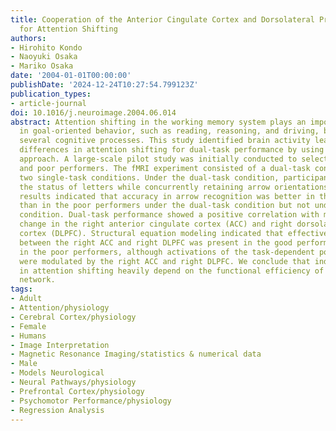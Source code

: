 ```yaml
---
title: Cooperation of the Anterior Cingulate Cortex and Dorsolateral Prefrontal Cortex
  for Attention Shifting
authors:
- Hirohito Kondo
- Naoyuki Osaka
- Mariko Osaka
date: '2004-01-01T00:00:00'
publishDate: '2024-12-24T10:27:54.799123Z'
publication_types:
- article-journal
doi: 10.1016/j.neuroimage.2004.06.014
abstract: Attention shifting in the working memory system plays an important role
  in goal-oriented behavior, such as reading, reasoning, and driving, because it involves
  several cognitive processes. This study identified brain activity leading to individual
  differences in attention shifting for dual-task performance by using the group comparison
  approach. A large-scale pilot study was initially conducted to select suitable good
  and poor performers. The fMRI experiment consisted of a dual-task condition and
  two single-task conditions. Under the dual-task condition, participants verified
  the status of letters while concurrently retaining arrow orientations. The behavioral
  results indicated that accuracy in arrow recognition was better in the good performers
  than in the poor performers under the dual-task condition but not under the single-task
  condition. Dual-task performance showed a positive correlation with mean signal
  change in the right anterior cingulate cortex (ACC) and right dorsolateral prefrontal
  cortex (DLPFC). Structural equation modeling indicated that effective connectivity
  between the right ACC and right DLPFC was present in the good performers but not
  in the poor performers, although activations of the task-dependent posterior regions
  were modulated by the right ACC and right DLPFC. We conclude that individual differences
  in attention shifting heavily depend on the functional efficiency of the cingulo-prefrontal
  network.
tags:
- Adult
- Attention/physiology
- Cerebral Cortex/physiology
- Female
- Humans
- Image Interpretation
- Magnetic Resonance Imaging/statistics & numerical data
- Male
- Models Neurological
- Neural Pathways/physiology
- Prefrontal Cortex/physiology
- Psychomotor Performance/physiology
- Regression Analysis
---
```


